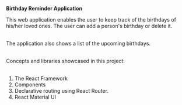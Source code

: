 <strong>Birthday Reminder Application</strong><br>

This web application enables the user to keep track of the birthdays of his/her loved ones. The user can add a person's birthday or delete it.<br><br>

The application also shows a list of the upcoming birthdays.<br><br>

Concepts and libraries showcased in this project:<br><br>

1. The React Framework
2. Components
3. Declarative routing using React Router.  
4. React Material UI
